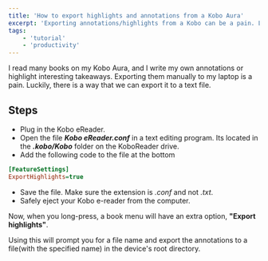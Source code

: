 ```yaml
---
title: 'How to export highlights and annotations from a Kobo Aura'
excerpt: 'Exporting annotations/highlights from a Kobo can be a pain. Luckily, there is a setting which you can use to easily export them to a txt file.'
tags:
    - 'tutorial'
    - 'productivity'
---
```


I read many books on my Kobo Aura, and I write my own annotations or highlight interesting takeaways. Exporting them manually to my laptop is a pain. Luckily, there is a way that we can export it to a text file.

## Steps

-   Plug in the Kobo eReader.
-   Open the file **_Kobo eReader.conf_** in a text editing program. Its located in the **_.kobo/Kobo_** folder on the KoboReader drive.
-   Add the following code to the file at the bottom

```ini
[FeatureSettings]
ExportHighlights=true
```

-   Save the file. Make sure the extension is _.conf_ and not _.txt_.
-   Safely eject your Kobo e-reader from the computer.

Now, when you long-press, a book menu will have an extra option, **"Export highlights"**.

Using this will prompt you for a file name and export the annotations to a file(with the specified name) in the device's root directory.
